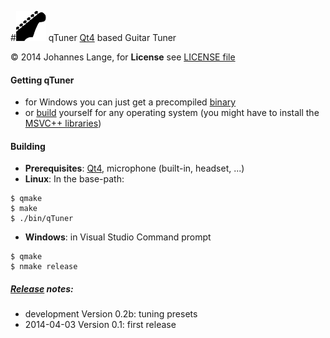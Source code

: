 #![icon](./resources/qTuner.png)  qTuner
[Qt4](https://qt-project.org/) based Guitar Tuner

&copy; 2014 Johannes Lange,
for **License** see [LICENSE file](LICENSE)

#### Getting qTuner
- for Windows you can just get a precompiled [binary](https://github.com/johannes-lange/qTuner/releases/download/v0.1/qTuner-bin.zip)
- or [build](#building) yourself for any operating system
  (you might have to install the [MSVC++ libraries](http://www.microsoft.com/en-gb/download/details.aspx?id=5555))

#### Building
- **Prerequisites**: [Qt4](https://qt-project.org/), microphone (built-in, headset, ...)
- **Linux**: In the base-path:
<pre><code>$ qmake
$ make
$ ./bin/qTuner</pre></code>
- **Windows**: in Visual Studio Command prompt
<pre><code>$ qmake
$ nmake release</pre></code>

##### [Release](https://github.com/johannes-lange/qTuner/releases) notes:
- development Version 0.2b: tuning presets
- 2014-04-03 Version 0.1: first release
